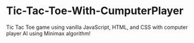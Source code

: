 # Tic-Tac-Toe-With-CumputerPlayer
Tic Tac Toe game using vanilla JavaScript, HTML, and CSS with computer player AI using Minimax algorithm!
